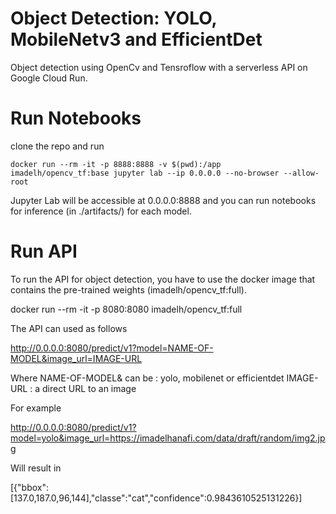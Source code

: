 # Object Detection: YOLO, MobileNetv3 and EfficientDet

Object detection using OpenCv and Tensroflow with a serverless API on Google Cloud Run.




# Run Notebooks
clone the repo and run 

```
docker run --rm -it -p 8888:8888 -v $(pwd):/app  imadelh/opencv_tf:base jupyter lab --ip 0.0.0.0 --no-browser --allow-root
```

Jupyter Lab will be accessible at 0.0.0.0:8888 and you can run notebooks for inference (in ./artifacts/) for each model.

# Run API

To run the API for object detection, you have to use the docker image that contains the pre-trained weights (imadelh/opencv_tf:full).

docker run --rm -it -p 8080:8080 imadelh/opencv_tf:full


The API can used as follows 

http://0.0.0.0:8080/predict/v1?model=NAME-OF-MODEL&image_url=IMAGE-URL

Where NAME-OF-MODEL& can be : yolo, mobilenet or efficientdet
IMAGE-URL : a direct URL to an image

For example

http://0.0.0.0:8080/predict/v1?model=yolo&image_url=https://imadelhanafi.com/data/draft/random/img2.jpg

Will result in 

[{"bbox":[137.0,187.0,96,144],"classe":"cat","confidence":0.9843610525131226}]


#
